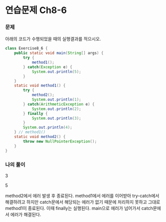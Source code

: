 # 연습문제 Ch8-6

### 문제

아래의 코드가 수행되었을 때의 실행결과를 적으시오.

```java
class Exercise8_6 {
    public static void main(String[] args) {
        try {
            method1();
        } catch(Exception e) {
            System.out.println(5);
        }
    }
    static void method1() {
        try {
            method2();
            System.out.println(1);
        } catch(ArithmeticException e) {
            System.out.println(2);
        } finally {
            System.out.println(3);
        }
        System.out.println(4);
    } // method1()
    static void method2() {
        throw new NullPointerException();
    }
}
```

### 나의 풀이

3

5

method2에서 에러 발생 후 종료된다. method1에서 에러를 이어받아 try-catch에서 해결하려고 하지만 catch문에서 해당되는 에러가 없기 때문에 처리하지 못하고 그대로 method1이 종료된다. 이때 finally는 실행된다. main으로 에러가 넘어가서 catch문에서 에러가 해결된다.